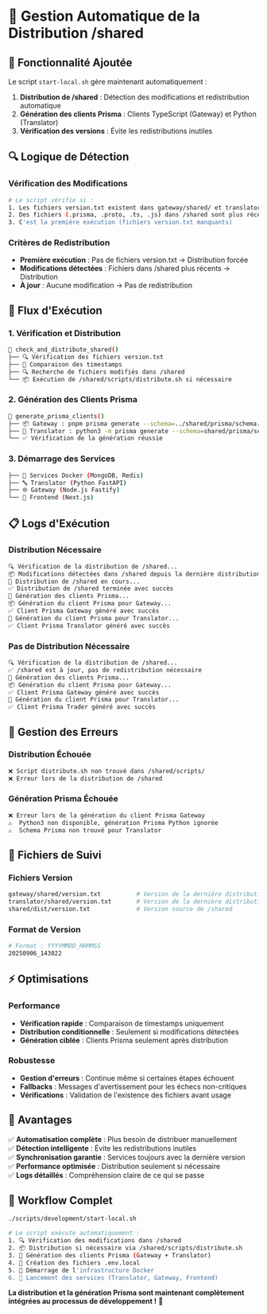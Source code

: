 # 🔄 Gestion Automatique de la Distribution /shared

## 🎯 Fonctionnalité Ajoutée

Le script `start-local.sh` gère maintenant automatiquement :

1. **Distribution de /shared** : Détection des modifications et redistribution automatique
2. **Génération des clients Prisma** : Clients TypeScript (Gateway) et Python (Translator)
3. **Vérification des versions** : Évite les redistributions inutiles

## 🔍 Logique de Détection

### Vérification des Modifications
```bash
# Le script vérifie si :
1. Les fichiers version.txt existent dans gateway/shared/ et translator/shared/
2. Des fichiers (.prisma, .proto, .ts, .js) dans /shared sont plus récents
3. C'est la première exécution (fichiers version.txt manquants)
```

### Critères de Redistribution
- **Première exécution** : Pas de fichiers version.txt → Distribution forcée
- **Modifications détectées** : Fichiers dans /shared plus récents → Distribution
- **À jour** : Aucune modification → Pas de redistribution

## 🚀 Flux d'Exécution

### 1. Vérification et Distribution
```bash
📍 check_and_distribute_shared()
├── 🔍 Vérification des fichiers version.txt
├── 📅 Comparaison des timestamps
├── 🔍 Recherche de fichiers modifiés dans /shared
└── 📦 Exécution de /shared/scripts/distribute.sh si nécessaire
```

### 2. Génération des Clients Prisma
```bash
📍 generate_prisma_clients()
├── 📦 Gateway : pnpm prisma generate --schema=../shared/prisma/schema.prisma
├── 🐍 Translator : python3 -m prisma generate --schema=shared/prisma/schema.prisma
└── ✅ Vérification de la génération réussie
```

### 3. Démarrage des Services
```bash
├── 🐳 Services Docker (MongoDB, Redis)
├── 🔤 Translator (Python FastAPI)
├── 🌐 Gateway (Node.js Fastify)
└── 🎨 Frontend (Next.js)
```

## 📋 Logs d'Exécution

### Distribution Nécessaire
```bash
🔍 Vérification de la distribution de /shared...
📦 Modifications détectées dans /shared depuis la dernière distribution
🚀 Distribution de /shared en cours...
✅ Distribution de /shared terminée avec succès
🔧 Génération des clients Prisma...
📦 Génération du client Prisma pour Gateway...
✅ Client Prisma Gateway généré avec succès
🐍 Génération du client Prisma pour Translator...
✅ Client Prisma Translator généré avec succès
```

### Pas de Distribution Nécessaire
```bash
🔍 Vérification de la distribution de /shared...
✅ /shared est à jour, pas de redistribution nécessaire
🔧 Génération des clients Prisma...
📦 Génération du client Prisma pour Gateway...
✅ Client Prisma Gateway généré avec succès
🐍 Génération du client Prisma pour Translator...
✅ Client Prisma Trader généré avec succès
```

## 🔧 Gestion des Erreurs

### Distribution Échouée
```bash
❌ Script distribute.sh non trouvé dans /shared/scripts/
❌ Erreur lors de la distribution de /shared
```

### Génération Prisma Échouée
```bash
❌ Erreur lors de la génération du client Prisma Gateway
⚠️  Python3 non disponible, génération Prisma Python ignorée
⚠️  Schema Prisma non trouvé pour Translator
```

## 📁 Fichiers de Suivi

### Fichiers Version
```bash
gateway/shared/version.txt          # Version de la dernière distribution
translator/shared/version.txt       # Version de la dernière distribution
shared/dist/version.txt             # Version source de /shared
```

### Format de Version
```bash
# Format : YYYYMMDD_HHMMSS
20250906_143022
```

## ⚡ Optimisations

### Performance
- **Vérification rapide** : Comparaison de timestamps uniquement
- **Distribution conditionnelle** : Seulement si modifications détectées
- **Génération ciblée** : Clients Prisma seulement après distribution

### Robustesse
- **Gestion d'erreurs** : Continue même si certaines étapes échouent
- **Fallbacks** : Messages d'avertissement pour les échecs non-critiques
- **Vérifications** : Validation de l'existence des fichiers avant usage

## 🎯 Avantages

✅ **Automatisation complète** : Plus besoin de distribuer manuellement  
✅ **Détection intelligente** : Évite les redistributions inutiles  
✅ **Synchronisation garantie** : Services toujours avec la dernière version  
✅ **Performance optimisée** : Distribution seulement si nécessaire  
✅ **Logs détaillés** : Compréhension claire de ce qui se passe  

## 🔄 Workflow Complet

```bash
./scripts/development/start-local.sh

# Le script exécute automatiquement :
1. 🔍 Vérification des modifications dans /shared
2. 📦 Distribution si nécessaire via /shared/scripts/distribute.sh
3. 🔧 Génération des clients Prisma (Gateway + Translator)
4. 📝 Création des fichiers .env.local
5. 🐳 Démarrage de l'infrastructure Docker
6. 🚀 Lancement des services (Translator, Gateway, Frontend)
```

**La distribution et la génération Prisma sont maintenant complètement intégrées au processus de développement !** 🎉
